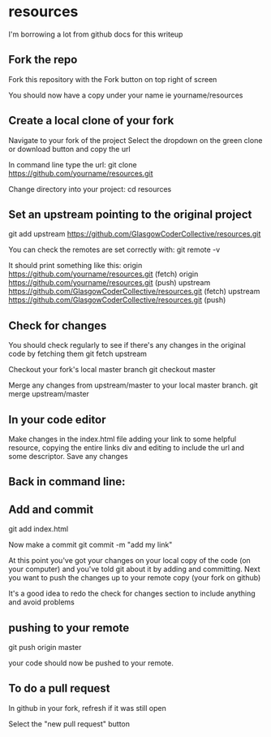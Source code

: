 # resources

I'm borrowing a lot from github docs for this writeup

## Fork the repo

Fork this repository with the Fork button on top right of screen

You should now have a copy under your name ie yourname/resources

## Create a local clone of your fork

Navigate to your fork of the project
Select the dropdown on the green clone or download button and copy the url

In command line type the url:
git clone https://github.com/yourname/resources.git

Change directory into your project:
cd resources

## Set an upstream pointing to the original project

git add upstream https://github.com/GlasgowCoderCollective/resources.git

You can check the remotes are set correctly with:
git remote -v

It should print something like this:
origin  https://github.com/yourname/resources.git (fetch)
origin  https://github.com/yourname/resources.git (push)
upstream        https://github.com/GlasgowCoderCollective/resources.git (fetch)
upstream        https://github.com/GlasgowCoderCollective/resources.git (push)

## Check for changes

 You should check regularly to see if there's any changes in the original code by fetching them
 git fetch upstream

 Checkout your fork's local master branch
 git checkout master

 Merge any changes from upstream/master to your local master branch.
 git merge upstream/master

## In your code editor

 Make changes in the index.html file adding your link to some helpful resource, copying the entire links div and editing to include the url and some descriptor.
 Save any changes

 ## Back in command line:

 ## Add and commit

 git add index.html

 Now make a commit
 git commit -m "add my link"


 At this point you've got your changes on your local copy of the code (on your computer) and you've told git about it by adding and committing.
 Next you want to push the changes up to your remote copy (your fork on github) 

It's a good idea to redo the check for changes section to include anything and avoid problems

## pushing to your remote

git push origin master

your code should now be pushed to your remote.  

## To do a pull request 

In github in your fork, refresh if it was still open

Select the "new pull request" button